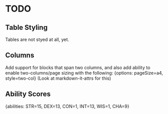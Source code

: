 # TODO

## Table Styling

Tables are not styed at all, yet.

## Columns

Add support for blocks that span two columns, and also add ability to enable two-columns/page sizing with the following:
{options: pageSize=a4, style=two-col}
(Look at markdown-it-attrs for this)

## Ability Scores

{abilities: STR=15, DEX=13, CON=1, INT=13, WIS=1, CHA=9}
